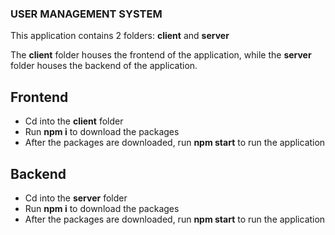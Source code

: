 ### USER MANAGEMENT SYSTEM

This application contains 2 folders: **client** and **server**

The **client** folder houses the frontend of the application, while the **server** folder houses the backend of the application.

## Frontend

- Cd into the **client** folder
- Run **npm i** to download the packages
- After the packages are downloaded, run **npm start** to run the application

## Backend

- Cd into the **server** folder
- Run **npm i** to download the packages
- After the packages are downloaded, run **npm start** to run the application

